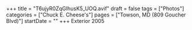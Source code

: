 +++
title = "T6ujyR0ZqGIhusK5_UOQ.avif"
draft = false
tags = ["Photos"]
categories = ["Chuck E. Cheese's"]
pages = ["Towson, MD (809 Goucher Blvd)"]
startDate = ""
+++
Exterior 2005
